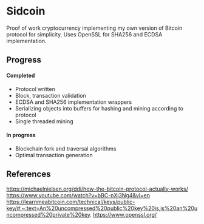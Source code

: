 # Sidcoin

Proof of work cryptocurrency implementing my own version of Bitcoin protocol for simplicity. Uses OpenSSL for SHA256 and ECDSA implementation.


## Progress

#### Completed

- Protocol written
- Block, transaction validation
- ECDSA and SHA256 implementation wrappers
- Serializing objects into buffers for hashing and mining according to protocol
- Single threaded mining

#### In progress

- Blockchain fork and traversal algorithms
- Optimal transaction generation

## References

https://michaelnielsen.org/ddi/how-the-bitcoin-protocol-actually-works/
https://www.youtube.com/watch?v=bBC-nXj3Ng4&vl=en
https://learnmeabitcoin.com/technical/keys/public-key/#:~:text=An%20uncompressed%20public%20key%20is,is%20an%20uncompressed%20private%20key.
https://www.openssl.org/